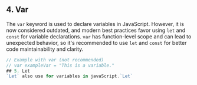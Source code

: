 ## 4. Var
The `var` keyword is used to declare variables in JavaScript. However, it is now considered outdated, and modern best practices favor using `let` and `const` for variable declarations. `var` has function-level scope and can lead to unexpected behavior, so it's recommended to use `let` and `const` for better code maintainability and clarity.

```javascript
// Example with var (not recommended)
// var exampleVar = "This is a variable."
## 5. Let
`Let` also use for variables in javaScript.`Let` 